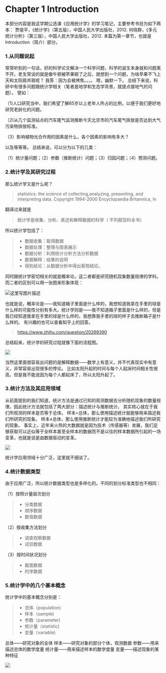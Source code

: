 # Chapter 1 Introduction
本部分内容是我这学期公选课《应用统计学》的学习笔记，主要参考书目为如下两本：
贾俊平，《统计学》（第五版），中国人民大学出版社，2012.
何晓群，《多元统计分析》（第三版），中国人民大学出版社，2012. 
本篇为第一章节，也就是Introduction（简介）部分。

### 1.从问题说起
常常听到的一句话，好的科学论文解决一个科学问题，科学的诞生本身就和问题离不开。老生常谈的就是像牛顿被苹果砸了之后，就想到一个问题，为啥苹果不飞上天和太阳肩并肩呢？
我答：因为会被烤焦。。。。
嗯，幽默一下。
总结下来说，科研中有很多问题跟统计学相关（笔者是地学和生态学背景，就提点接地气的问题）。
譬如：

（1)人口研究当中，我们希望了解65岁以上老年人所占的比例，以便于我们更好地研究老龄化的问题。

（2)从几个监测站点的汽车尾气监测推断今天北京市的汽车尾气排放是否达到大气污染物排放标准。

（3）影响植物光合作用的因素是什么，各个因素的影响有多大？

以及等等等。
总结来说，可以分为以下的几类：

（1）统计量问题；（2）参数（推断统计）问题；（3）归因问题；（4）预测问题。
### 2.统计学及其研究过程
那么统计学又是什么呢？
> statistics: the science of collecting,analyzing, presenting, and interpreting data.
Copyright 1994-2000 Encyclopaedia Britannica, In

翻译过来就是
> 统计学是收集、分析、表述和解释数据的科学（ 不列颠百科全书）

所以统计学包括了：

> * 数据收集：取得数据
> * 数据处理：整理与图表展示
> * 数据分析：利用统计分析方法分析数据
> * 数据解释：结果的说明
> * 得到结论：从数据分析中得出客观结论。

同时跟统计学密切相关的就是概率论。这二者都是研究随机现象数量规律的学科。而二者的区别可以用一张图来形象体现：

![这里写图片描述](http://img.blog.csdn.net/20170501221112045?watermark/2/text/aHR0cDovL2Jsb2cuY3Nkbi5uZXQvRVNBX0RTUQ==/font/5a6L5L2T/fontsize/400/fill/I0JBQkFCMA==/dissolve/70/gravity/SouthEast)

也就是说，概率论是——我知道箱子里面是什么样的，我想知道我拿在手里的球是什么样的可能性分别有多大。统计学则是——我不知道箱子里面是什么样的，但是我已经知道我拿在手里的球是什么样的，我想靠我手里的球的样子去推断箱子是什么样的。
有兴趣的也可以查看知乎上的回答。

>https://www.zhihu.com/question/20269390

总结起来，统计学的研究过程就像下面的流程图。

![](http://upload-images.jianshu.io/upload_images/3229757-43dc04e7f379d3a0?imageMogr2/auto-orient/strip%7CimageView2/2/w/1240)

当然这里面很容易出问题的是解释数据——数学上有意义，并不代表现实中有意义，非常容易出现很多的悖论。
比如太阳升起的时间与每个人起床时间相关性很高，但是我不能说因为每个人都起床了，所以太阳升起了。

### 3.统计方法及其应用领域
从前面提到的我们知道，统计方法是通过已知的观测数据去分析随机现象的数量规律。因此统计方法就包括了两大部分：描述统计与推断统计。
其实核心就在于我们所观测的样本是否等于总体。
样本=总体，那么使用描述统计就能够用来描述我们所研究的现象。
样本≠总体，那么使用推断统计才能较为准确地描述我们所研究的现象。
事实上，近年来火热的大数据就是因为技术（传感器等）发展，我们足够获取可以近似等于全样本甚至全样本的数据而不是以往的样本数据所引起的一场变革，也就是说是由数据驱动的变革。

![](http://upload-images.jianshu.io/upload_images/3229757-518511c6d4a52692?imageMogr2/auto-orient/strip%7CimageView2/2/w/1240)


统计学应用领域十分广泛，这里就不细谈了。
### 4.统计数据类型
由于应用广泛，所以统计数据类型也是多样化的。不同的划分标准类型也不相同：

（1）按照计量层次划分
> * 分类数据
> * 顺序数据
> * 数值数据

（2）按收集方法划分
> * 调查观察数据
> * 试验数据

（3）按时间状况划分
> * 截面数据
> * 时序数据

### 5.统计学中的几个基本概念
统计学中的基本概念分别是：
> * 总体（population）
> * 样本（sample)
> * 参数（parameter)
> * 统计量（statistic)
> * 变量（variable)

总体——研究对象的全体
样本——研究对象的部分个体，观测数据
参数——用来描述总体的数学度量
统计量——用来描述样本的数学度量
变量——描述现象的某种特征

![](http://upload-images.jianshu.io/upload_images/3229757-ff465576ff0abc2d?imageMogr2/auto-orient/strip%7CimageView2/2/w/1240)